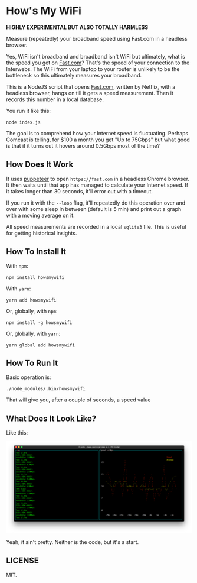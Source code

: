 How's My WiFi
=============

**HIGHLY EXPERIMENTAL BUT ALSO TOTALLY HARMLESS**

Measure (repeatedly) your broadband speed using Fast.com in a headless browser.

Yes, WiFi isn't broadband and broadband isn't WiFi but ultimately, what
is the speed you get on [Fast.com](https://fast.com)? That's the speed
of your connection to the Interwebs. The WiFi from your laptop to your
router is unlikely to be the bottleneck so this ultimately measures your
broadband.

This is a NodeJS script that opens [Fast.com](https://fast.com), written
by Netflix, with a headless browser, hangs on till it gets a
speed measurement. Then it records this number in a local database.

You run it like this:

    node index.js

The goal is to comprehend how your Internet speed is fluctuating.
Perhaps Comcast is telling, for $100 a month you get "Up to 75Gbps"
but what good is that if it turns out it hovers around 0.5Gbps most of
the time?

How Does It Work
----------------

It uses [puppeteer](https://github.com/GoogleChrome/puppeteer) to open
`https://fast.com` in a headless Chrome browser. It then waits until
that app has managed to calculate your Internet speed. If it takes
longer than 30 seconds, it'll error out with a timeout.

If you run it with the `--loop` flag, it'll repeatedly do this operation
over and over with some sleep in between (default is 5 min) and
print out a graph with a moving average on it.

All speed measurements are recorded in a local `sqlite3` file. This is
useful for getting historical insights.


How To Install It
-----------------

With `npm`:

    npm install howsmywifi

With `yarn`:

    yarn add howsmywifi

Or, globally, with `npm`:

    npm install -g howsmywifi

Or, globally, with `yarn`:

    yarn global add howsmywifi


How To Run It
-------------

Basic operation is:

    ./node_modules/.bin/howsmywifi

That will give you, after a couple of seconds, a speed value


What Does It Look Like?
-----------------------

Like this:

![Screenshot](screenshot.png)

Yeah, it ain't pretty. Neither is the code, but it's a start.

LICENSE
-------

MIT.
